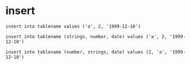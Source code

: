 # insert

    insert into tablename values ('a', 2, '1999-12-10')

    insert into tablename (strings, number, date) values ('a', 2, '1999-12-10')

    insert into tablename (number, strings, date) values (2, 'a', '1999-12-10')
